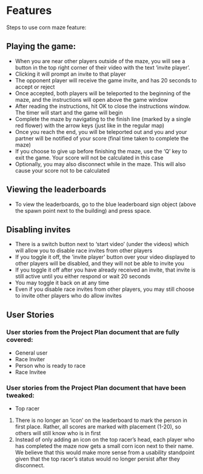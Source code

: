 # Features

Steps to use corn maze feature:

## Playing the game:

- When you are near other players outside of the maze, you will see a button in the top right corner of their video with the text ‘invite player’.
- Clicking it will prompt an invite to that player
- The opponent player will receive the game invite, and has 20 seconds to accept or reject
- Once accepted, both players will be teleported to the beginning of the maze, and the instructions will open above the game window
- After reading the instructions, hit OK to close the instructions window. The timer will start and the game will begin
- Complete the maze by navigating to the finish line (marked by a single red flower) with the arrow keys (just like in the regular map)
- Once you reach the end, you will be teleported out and you and your partner will be notified of your score (final time taken to complete the maze)
- If you choose to give up before finishing the maze, use the ‘Q’ key to exit the game. Your score will not be calculated in this case
- Optionally, you may also disconnect while in the maze. This will also cause your score not to be calculated

## Viewing the leaderboards

- To view the leaderboards, go to the blue leaderboard sign object (above the spawn point next to the building) and press space.

## Disabling invites

- There is a switch button next to ‘start video’ (under the videos) which will allow you to disable race invites from other players
- If you toggle it off, the 'invite player' button over your video displayed to other players will be disabled, and they will not be able to invite you
- If you toggle it off after you have already received an invite, that invite is still active until you either respond or wait 20 seconds
- You may toggle it back on at any time
- Even if you disable race invites from other players, you may still choose to invite other players who do allow invites

## User Stories

### User stories from the Project Plan document that are fully covered:

- General user
- Race Inviter
- Person who is ready to race
- Race Invitee

### User stories from the Project Plan document that have been tweaked:

- Top racer

1. There is no longer an ‘icon’ on the leaderboard to mark the person in first place. Rather, all scores are marked with placement (1-20), so others will still know who is in first
2. Instead of only adding an icon on the top racer’s head, each player who has completed the maze now gets a small corn icon next to their name. We believe that this would make more sense from a usability standpoint given that the top racer’s status would no longer persist after they disconnect.
